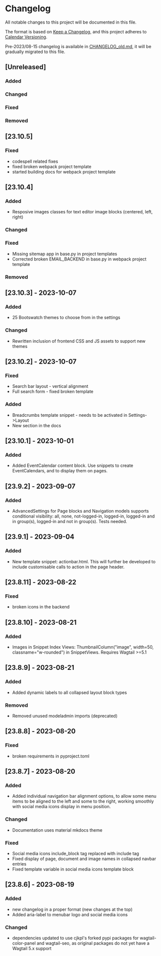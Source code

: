 # Changelog

All notable changes to this project will be documented in this file.

The format is based on [Keep a Changelog](https://keepachangelog.com/en/1.0.0/),
and this project adheres to [Calendar Versioning](https://calver.org/).

Pre-2023/08-15 changelog is available in [CHANGELOG_old.md](CHANGELOG_old.md), it will be gradually 
migrated to this file.

## [Unreleased]
### Added
### Changed
### Fixed
### Removed


## [23.10.5]
### Fixed
 - codespell related fixes
 - fixed broken webpack project template
 - started building docs for webpack project template

## [23.10.4]
### Added
 - Resposive images classes for text editor image blocks (centered, left, right)
### Changed
### Fixed
 - Missing sitemap app in base.py in project templates
 - Corrected broken EMAIL_BACKEND in base.py in webpack project template
### Removed

## [23.10.3] - 2023-10-07
### Added
 - 25 Bootswatch themes to choose from in the settings
### Changed
 - Rewritten inclusion of frontend CSS and JS assets to support new themes


## [23.10.2] - 2023-10-07
### Fixed
 - Search bar layout - vertical alignment
 - Full search form - fixed broken template

 ### Added
 - Breadcrumbs template snippet - needs to be activated in Settings->Layout
 - New section in the docs
 

## [23.10.1] - 2023-10-01
### Added
 - Added EventCalendar content block. Use snippets to create EventCalendars, and to display them on pages.


## [23.9.2] - 2023-09-07
### Added
 - AdvancedSettings for Page blocks and Navigation models supports conditional visibility: all, none, not-logged-in, logged-in, logged-in and in group(s), logged-in and not in group(s). Tests needed. 


## [23.9.1] - 2023-09-04
### Added
 - New template snippet: actionbar.html. This will further be developed to include customisable calls to action in the page header.

## [23.8.11] - 2023-08-22
### Fixed
 - broken icons in the backend


## [23.8.10] - 2023-08-21
### Added
 - Images in Snippet Index Views: ThumbnailColumn("image", width=50, classname="w-rounded") in SnippetViews. Requires Wagtail >=5.1

## [23.8.9] - 2023-08-21
### Added
 - Added dynamic labels to all collapsed layout block types
### Removed
 - Removed unused modeladmin imports (deprecated)

## [23.8.8] - 2023-08-20
### Fixed
 - broken requirements in pyproject.toml

## [23.8.7] - 2023-08-20
### Added
 - Added individual navigation bar alignment options, to allow some menu items to be aligned to the left and some to the right, working smoothly with social media icons display in menu position.
### Changed
 - Documentation uses material mkdocs theme
### Fixed
 - Social media icons include_block tag replaced with include tag
 - Fixed display of page, document and image names in collapsed navbar entries
 - Fixed template variable in social media icons template block

## [23.8.6] - 2023-08-19

### Added
- new changelog in a proper format (new changes at the top)
- Added aria-label to menubar logo and social media icons

### Changed
- dependencies updated to use cjkpl's forked pypi packages for wagtail-color-panel and wagtail-seo, as original packages do not yet have a Wagtail 5.x support

<!-- >
## [Unreleased]
### Added
### Changed
### Fixed
### Removed
< -->